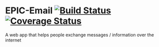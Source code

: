 # EPIC-Email [![Build Status](https://travis-ci.org/luc-tuyishime/EPIC-Email.svg?branch=develop)](https://travis-ci.org/luc-tuyishime/EPIC-Email) [![Coverage Status](https://coveralls.io/repos/github/luc-tuyishime/EPIC-Email/badge.svg?branch=develop)](https://coveralls.io/github/luc-tuyishime/EPIC-Email?branch=develop)

A web app that helps people exchange messages / information over the internet

